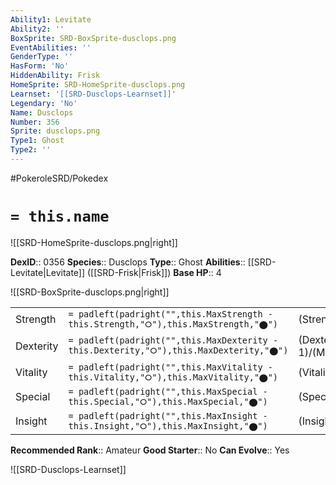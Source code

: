 ```yaml
---
Ability1: Levitate
Ability2: ''
BoxSprite: SRD-BoxSprite-dusclops.png
EventAbilities: ''
GenderType: ''
HasForm: 'No'
HiddenAbility: Frisk
HomeSprite: SRD-HomeSprite-dusclops.png
Learnset: '[[SRD-Dusclops-Learnset]]'
Legendary: 'No'
Name: Dusclops
Number: 356
Sprite: dusclops.png
Type1: Ghost
Type2: ''
---
```


#PokeroleSRD/Pokedex

# `= this.name`

![[SRD-HomeSprite-dusclops.png|right]]

**DexID**:: 0356
**Species**:: Dusclops
**Type**:: Ghost
**Abilities**:: [[SRD-Levitate|Levitate]] ([[SRD-Frisk|Frisk]])
**Base HP**:: 4

![[SRD-BoxSprite-dusclops.png|right]]

|           |                                                                                        |                                          |
| --------- | -------------------------------------------------------------------------------------- | ---------------------------------------- |
| Strength  | `= padleft(padright("",this.MaxStrength - this.Strength,"⭘"),this.MaxStrength,"⬤")`    | (Strength::2)/(MaxStrength::5)   |
| Dexterity | `= padleft(padright("",this.MaxDexterity - this.Dexterity,"⭘"),this.MaxDexterity,"⬤")` | (Dexterity:: 1)/(MaxDexterity::3) |
| Vitality  | `= padleft(padright("",this.MaxVitality - this.Vitality,"⭘"),this.MaxVitality,"⬤")`    | (Vitality::3)/(MaxVitality::7)   |
| Special   | `= padleft(padright("",this.MaxSpecial - this.Special,"⭘"),this.MaxSpecial,"⬤")`       | (Special::2)/(MaxSpecial::4)     |
| Insight   | `= padleft(padright("",this.MaxInsight - this.Insight,"⭘"),this.MaxInsight,"⬤")`       | (Insight::3)/(MaxInsight::7)     |

**Recommended Rank**:: Amateur
**Good Starter**:: No
**Can Evolve**:: Yes

![[SRD-Dusclops-Learnset]]